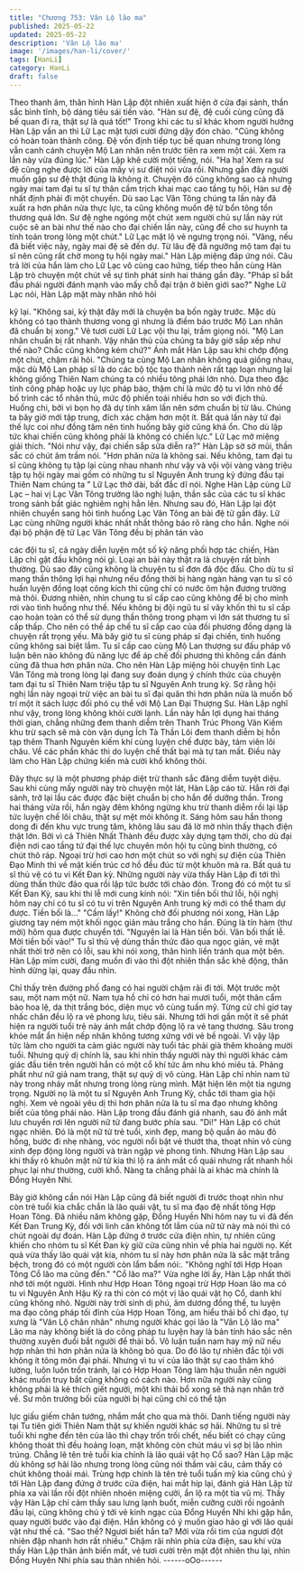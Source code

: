 ```yaml
---
title: "Chương 753: Vân Lộ lão ma"
published: 2025-05-22
updated: 2025-05-22
description: 'Vân Lộ lão ma'
image: '/images/han-li/cover/'
tags: [HanLi]
category: HanLi
draft: false
---
```


Theo thanh âm, thân hình Hàn Lập đột nhiên xuất hiện ở cửa đại
sảnh, thần sắc bình tĩnh, bộ dáng tiêu sái tiến vào.
"Hàn sư đệ, đệ cuối cùng cũng đã bế quan đi ra, thật sự là quá
tốt!" Trong khi các tu sĩ khác khom người hướng Hàn Lập vấn an
thì Lữ Lạc mặt tươi cười đứng dậy đón chào.
"Cũng không có hoàn toàn thành công. Đệ vốn định tiếp tục bế
quan nhưng trong lòng vẫn canh cánh chuyện Mộ Lan nhân nên
trước tiên ra xem một cái. Xem ra lần này vừa đúng lúc." Hàn Lập
khẽ cười một tiếng, nói.
"Ha ha! Xem ra sư đệ cũng nghe được lời của mấy vị sư điệt nói
vừa rồi. Nhưng gần đây người muốn gặp sư đệ thật đúng là không
ít. Chuyện đó cũng không sao cả nhưng ngày mai tam đại tu sĩ tự
thân cầm trịch khai mạc cao tầng tụ hội, Hàn sư đệ nhất định phải
đi một chuyến. Dù sao Lạc Vân Tông chúng ta lần này đã xuất ra
hơn phân nửa thực lực, ta cũng không muốn đệ tử bổn tông tổn
thương quá lớn. Sư đệ nghe ngóng một chút xem người chủ sự
lần này rút cuộc sẽ an bài như thế nào cho đại chiến lần này, cũng
để cho sư huynh ta tính toán trong lòng một chút." Lữ Lạc mặt lộ
vẻ ngưng trọng nói.
"Vâng, nếu đã biết việc này, ngày mai đệ sẽ đến dự. Từ lâu đệ đã
ngưỡng mộ tam đại tu sĩ nên cũng rất chờ mong tụ hội ngày mai."
Hàn Lập miệng đáp ứng nói.
Câu trả lời của hắn làm cho Lữ Lạc vô cùng cao hứng, tiếp theo
hắn cùng Hàn Lập trò chuyện một chút về sự tình phát sinh hai
tháng gần đây.
"Pháp sĩ bắt đầu phái người đánh mạnh vào mấy chỗ đại trận ở
biên giới sao?" Nghe Lữ Lạc nói, Hàn Lập mặt mày nhăn nhó hỏi

kỹ lại.
"Không sai, kỳ thật đây mới là chuyện ba bốn ngày trước. Mặc dù
không có tạo thành thương vong gì nhưng là điềm báo trước Mộ
Lan nhân đã chuẩn bị xong." Vẻ tươi cười Lữ Lạc vội thu lại, trầm
giọng nói.
"Mộ Lan nhân chuẩn bị rất nhanh. Vậy nhân thủ của chúng ta bây
giờ sắp xếp như thế nào? Chắc cũng không kém chứ?" Ánh mắt
Hàn Lập sau khi chớp động một chút, chậm rãi hỏi.
"Chúng ta cùng Mộ Lan nhân không quá giống nhau, mặc dù Mộ
Lan pháp sĩ là do các bộ tộc tạo thành nên rất tạp loạn nhưng lại
không giống Thiên Nam chúng ta có nhiều tông phái lớn nhỏ. Dựa
theo đặc tính công pháp hoặc uy lực pháp bảo, thậm chí là mức
độ tu vi lớn nhỏ để bố trình các tổ nhân thủ, mức độ phiền toái
nhiều hơn so với địch thủ. Huống chi, bởi vì bọn họ đã dự tính
xâm lấn nên sớm chuẩn bị từ lâu. Chúng ta bây giờ mới tập trung,
đích xác chậm hơn một ít. Bất quá lần này tứ đại thế lực coi như
đồng tâm nên tình huống bây giờ cũng khá ổn. Cho dù lập tức
khai chiến cũng không phải là không có chiến lực." Lữ Lạc mở
miệng giải thích.
"Nói như vậy, đại chiến sắp sửa diễn ra?" Hàn Lập sờ sờ mũi,
thần sắc có chút âm trầm nói.
"Hơn phân nửa là không sai. Nếu không, tam đại tu sĩ cũng không
tụ tập lại cùng nhau nhanh như vậy và vội vội vàng vàng triệu tập
tụ hội ngày mai gồm có những tu sĩ Nguyên Anh trung kỳ đứng
đầu tại Thiên Nam chúng ta " Lữ Lạc thở dài, bất đắc dĩ nói.
Nghe Hàn Lập cùng Lữ Lạc – hai vị Lạc Vân Tông trưởng lão nghị
luận, thần sắc của các tu sĩ khác trong sảnh bất giác nghiêm nghị
hẳn lên.
Nhưng sau đó, Hàn Lập lại đột nhiên chuyển sang hỏi tình huống
Lạc Vân Tông an bài đệ tử gần đây. Lữ Lạc cùng những người
khác nhất nhất thông báo rõ ràng cho hắn.
Nghe nói đại bộ phận đệ tử Lạc Vân Tông đều bị phân tán vào

các đội tu sĩ, cả ngày diễn luyện một số kỹ năng phối hợp tác
chiến, Hàn Lập chỉ gật đầu không nói gì.
Loại an bài này thật ra là chuyện rất bình thường. Dù sao đây
cũng không là chuyện tu sĩ đơn đả độc đấu. Cho dù tu sĩ mang
thần thông lợi hại nhưng nếu đồng thời bị hàng ngàn hàng vạn tu
sĩ có huấn luyện đồng loạt công kích thì cũng chỉ có nước ôm hận
đương trường mà thôi.
Đương nhiên, nhìn chung tu sĩ cấp cao cũng không để bị cho
mình rơi vào tình huống như thế. Nếu không bị đội ngũ tu sĩ vây
khốn thì tu sĩ cấp cao hoàn toàn có thể sử dụng thần thông trong
phạm vi lớn sát thương tu sĩ cấp thấp.
Cho nên có thể áp chế tu sĩ cấp cao của đối phương đồng dạng
là chuyện rất trọng yếu.
Mà bây giờ tu sĩ cùng pháp sĩ đại chiến, tình huống cũng không
sai biệt lắm.
Tu sĩ cấp cao cùng Mộ Lan thượng sư đấu pháp vô luận bên nào
không đủ năng lực để áp chế đối phương thì không cần đánh
cũng đã thua hơn phân nửa. Cho nên Hàn Lập miệng hỏi chuyện
tình Lạc Vân Tông mà trong lòng lại đang suy đoán dụng ý chính
thức của chuyện tam đại tu sĩ Thiên Nam triệu tập tu sĩ Nguyên
Anh trung kỳ.
Sợ rằng hội nghị lần này ngoại trừ việc an bài tu sĩ đại quân thì
hơn phân nửa là muốn bố trí một ít sách lược đối phó cụ thể với
Mộ Lan Đại Thượng Sư.
Hàn Lập nghĩ như vậy, trong lòng không khỏi cười lạnh.
Lần này hắn lợi dụng hai tháng thời gian, chẳng những đem
thanh diễm trên Thanh Trúc Phong Vân Kiếm khu trừ sạch sẽ mà
còn vận dụng Ích Tà Thần Lôi đem thanh diễm bị hỗn tạp thêm
Thanh Nguyên kiếm khí cùng luyện chế được bảy, tám viên lôi
châu. Về các phần khác thì do luyện chế thất bại mà tự tan mất.
Điều này làm cho Hàn Lập chứng kiến mà cười khổ không thôi.

Đây thực sự là một phương pháp diệt trừ thanh sắc đăng diễm
tuyệt diệu.
Sau khi cùng mấy người này trò chuyện một lát, Hàn Lập cáo từ.
Hắn rời đại sảnh, trở lại lầu các được đặc biệt chuẩn bị cho hắn
để dưỡng thần.
Trong hai tháng vừa rồi, hắn ngày đêm không ngừng khu trừ
thanh diễm rồi lại lập tức luyện chế lôi châu, thật sự mệt mỏi
không ít.
Sáng hôm sau hắn thong dong đi đến khu vực trung tâm, không
lâu sau đã lờ mờ nhìn thấy thạch điện thật lớn.
Bởi vì cả Thiên Nhất Thành đều được xây dựng tạm thời, cho dù
đại điện nơi cao tầng tứ đại thế lực chuyên môn hội tụ cũng bình
thường, có chút thô ráp. Ngoại trừ hơi cao hơn một chút so với
nghị sự điện của Thiên Đạo Minh thì về mặt kiến trúc cơ hồ đều
đúc từ một khuôn mà ra.
Bất quá tu sĩ thủ vệ có tu vi Kết Đan kỳ. Những người này vừa
thấy Hàn Lập đi tới thì dùng thần thức đảo qua rồi lập tức bước
tới chào đón.
Trong đó có một tu sĩ Kết Đan Kỳ, sau khi thi lễ mới cung kính nói:
"Xin tiền bối thứ lỗi, hội nghị hôm nay chỉ có tu sĩ có tu vi trên
Nguyên Anh trung kỳ mới có thể tham dự được. Tiền bối là…"
"Cầm lấy!" Không chờ đối phương nói xong, Hàn Lập giương tay
ném một khối ngọc giản màu trắng cho hắn.
Đúng là tín hàm (thư mời) hôm qua được chuyển tới.
"Nguyên lai là Hàn tiền bối. Vãn bối thất lễ. Mời tiền bối vào!" Tu
sĩ thủ vệ dùng thần thức đảo qua ngọc giản, vẻ mặt nhất thời trở
nên có lỗi, sau khi nói xong, thân hình liền tránh qua một bên.
Hàn Lập mỉm cười, đang muốn đi vào thì đột nhiên thần sắc khẽ
động, thân hình dừng lại, quay đầu nhìn.

Chỉ thấy trên đường phố đang có hai người chậm rãi đi tới. Một
trước một sau, một nam một nữ.
Nam tựa hồ chỉ có hơn hai mươi tuổi, một thân cẩm bào hoa lệ,
da thịt trắng bóc, diện mục vô cùng tuấn mỹ. Từng cử chỉ giơ tay
nhấc chân đều lộ ra vẻ phong lưu, tiêu sái.
Nhưng tới hơi gần một ít sẽ phát hiện ra người tuổi trẻ này ánh
mắt chớp động lộ ra vẻ tang thương. Sâu trong khóe mắt ẩn hiện
nếp nhăn không tương xứng với vẻ bề ngoài. Vì vậy lập tức làm
cho người ta cảm giác người này tuổi tác phải già thêm khoảng
mười tuổi.
Nhưng quỷ dị chính là, sau khi nhìn thấy người này thì người
khác cảm giác đầu tiên trên người hắn có một cổ khí tức âm nhu
khó miêu tả. Phảng phất như nữ giả nam trang, thật sự quỷ dị vô
cùng.
Hàn Lập chỉ nhìn nam tử này trong nháy mắt nhưng trong lòng
rùng mình. Mặt hiện lên một tia ngưng trọng.
Người nọ là một tu sĩ Nguyên Anh Trung Kỳ, chắc tới tham gia hội
nghị. Xem vẻ ngoài yêu dị thì hơn phân nửa là tu sĩ ma đạo
nhưng không biết của tông phái nào. Hàn Lập trong đầu đánh giá
nhanh, sau đó ánh mắt lưu chuyển rơi lên người nữ tử đang
bước phía sau.
"Di!" Hàn Lập có chút ngạc nhiên.
Đó là một nữ tử trẻ tuổi, xinh đẹp, mang bộ quần áo màu đỏ
hồng, bước đi nhẹ nhàng, vóc người nổi bật vẻ thướt tha, thoạt
nhìn vô cùng xinh đẹp động lòng người và tràn ngập vẻ phong
tình.
Nhưng Hàn Lập sau khi thấy rõ khuôn mặt nữ tử kia thì lộ ra ánh
mắt cổ quái nhưng rất nhanh hồi phục lại như thường, cười khổ.
Nàng ta chẳng phải là ai khác mà chính là Đổng Huyên Nhi.

Bây giờ không cần nói Hàn Lập cũng đã biết người đi trước thoạt
nhìn như còn trẻ tuổi kia chắc chắn là lão quái vật, tu sĩ ma đạo
đệ nhất tông Hợp Hoan Tông.
Đã nhiều năm không gặp, Đổng Huyền Nhi hôm nay tu vi đã đến
Kết Đan Trung Kỳ, đối với linh căn không tốt lắm của nữ tử này
mà nói thì có chút ngoài dự đoán.
Hàn Lập đứng ở trước cửa điện nhìn, tự nhiên cũng khiến cho
nhóm tu sĩ Kết Đan kỳ giữ cửa cũng nhìn về phía hai người nọ.
Kết quả vừa thấy lão quái vật kia, nhóm tu sĩ này hơn phân nửa là
sắc mặt trắng bệch, trong đó có một người còn lẩm bẩm nói:.
"Không nghĩ tới Hợp Hoan Tông Cổ lão ma cũng đến."
"Cổ lão ma?" Vừa nghe lời ấy, Hàn Lập nhất thời nhớ tới một
người.
Hình như Hợp Hoan Tông ngoại trừ Hợp Hoan lão ma có tu vi
Nguyên Anh Hậu Kỳ ra thì còn có một vị lão quái vật họ Cổ, danh
khí cũng không nhỏ.
Người này trời sinh dị phú, âm dương đồng thể, tu luyện ma đạo
công pháp tối đỉnh của Hợp Hoan Tông, am hiểu thải bổ chi đạo,
tự xưng là "Vân Lộ chân nhân" nhưng người khác gọi lão là "Vân
Lộ lão ma"
Lão ma này không biết là do công pháp tu luyện hay là bản tính
háo sắc nên thường xuyên đuổi bắt người để thải bổ.
Vô luận tuấn nam hay mỹ nữ nếu hợp nhãn thì hơn phân nửa là
không bỏ qua. Do đó lão tự nhiên đắc tội với không ít tông môn
đại phái.
Nhưng vì tu vi của lão thật sự cao thâm khó lường, luôn luôn trốn
tránh, lại có Hợp Hoan Tông làm hậu thuẫn nên người khác muốn
truy bắt cũng không có cách nào. Hơn nữa người này cũng không
phải là kẻ thích giết người, một khi thải bổ xong sẽ thả nạn nhân
trở về. Sư môn trưởng bối của người bị hại cũng chỉ có thể tận

lực giấu giếm chân tướng, nhắm mắt cho qua mà thôi.
Danh tiếng người này tại Tu tiên giới Thiên Nam thật sự khiến
người khác sợ hãi.
Những tu sĩ trẻ tuổi khi nghe đến tên của lão thì chạy trốn trối
chết, nếu biết có chạy cũng không thoát thì đều hoảng loạn, mặt
không còn chút máu vì sợ bị lão nhìn trúng.
Chẳng lẽ tên trẻ tuổi kia chính là lão quái vật họ Cổ sao?
Hàn Lập mặc dù không sợ hãi lão nhưng trong lòng cũng nói
thầm vài câu, cảm thấy có chút không thoải mái.
Trùng hợp chính là tên trẻ tuổi tuấn mỹ kia cũng chú ý tới Hàn
Lập đang đứng ở trước cửa điện, hai mắt híp lại, đánh giá Hàn
Lập từ phía xa vài lần rồi đột nhiên nhoẻn miệng cười, ẩn lộ ra
một tia vũ mị.
Thấy vậy Hàn Lập chỉ cảm thấy sau lưng lạnh buốt, miễn cưỡng
cười rồi ngoảnh đầu lại, cũng không chú ý tới vẻ kinh ngạc của
Đổng Huyền Nhi khi gặp hắn, quay người bước vào đại điện.
Hắn không có ý muốn giao hảo gì với lão quái vật như thế cả.
"Sao thế? Ngươi biết hắn ta? Mới vừa rồi tim của ngươi đột nhiên
đập nhanh hơn rất nhiều." Chậm rãi nhìn phía cửa điện, sau khi
vừa thấy Hàn Lập thân ảnh biến mất, vẻ tươi cười trên mặt đột
nhiên thu lại, nhìn Đổng Huyên Nhi phía sau thản nhiên hỏi.
------oOo------

